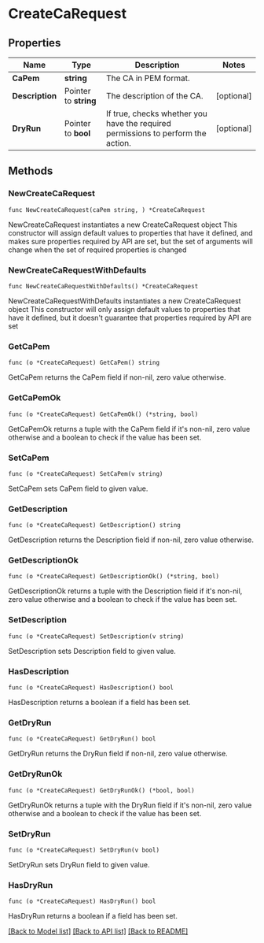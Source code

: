# CreateCaRequest

## Properties

Name | Type | Description | Notes
------------ | ------------- | ------------- | -------------
**CaPem** | **string** | The CA in PEM format. | 
**Description** | Pointer to **string** | The description of the CA. | [optional] 
**DryRun** | Pointer to **bool** | If true, checks whether you have the required permissions to perform the action. | [optional] 

## Methods

### NewCreateCaRequest

`func NewCreateCaRequest(caPem string, ) *CreateCaRequest`

NewCreateCaRequest instantiates a new CreateCaRequest object
This constructor will assign default values to properties that have it defined,
and makes sure properties required by API are set, but the set of arguments
will change when the set of required properties is changed

### NewCreateCaRequestWithDefaults

`func NewCreateCaRequestWithDefaults() *CreateCaRequest`

NewCreateCaRequestWithDefaults instantiates a new CreateCaRequest object
This constructor will only assign default values to properties that have it defined,
but it doesn't guarantee that properties required by API are set

### GetCaPem

`func (o *CreateCaRequest) GetCaPem() string`

GetCaPem returns the CaPem field if non-nil, zero value otherwise.

### GetCaPemOk

`func (o *CreateCaRequest) GetCaPemOk() (*string, bool)`

GetCaPemOk returns a tuple with the CaPem field if it's non-nil, zero value otherwise
and a boolean to check if the value has been set.

### SetCaPem

`func (o *CreateCaRequest) SetCaPem(v string)`

SetCaPem sets CaPem field to given value.


### GetDescription

`func (o *CreateCaRequest) GetDescription() string`

GetDescription returns the Description field if non-nil, zero value otherwise.

### GetDescriptionOk

`func (o *CreateCaRequest) GetDescriptionOk() (*string, bool)`

GetDescriptionOk returns a tuple with the Description field if it's non-nil, zero value otherwise
and a boolean to check if the value has been set.

### SetDescription

`func (o *CreateCaRequest) SetDescription(v string)`

SetDescription sets Description field to given value.

### HasDescription

`func (o *CreateCaRequest) HasDescription() bool`

HasDescription returns a boolean if a field has been set.

### GetDryRun

`func (o *CreateCaRequest) GetDryRun() bool`

GetDryRun returns the DryRun field if non-nil, zero value otherwise.

### GetDryRunOk

`func (o *CreateCaRequest) GetDryRunOk() (*bool, bool)`

GetDryRunOk returns a tuple with the DryRun field if it's non-nil, zero value otherwise
and a boolean to check if the value has been set.

### SetDryRun

`func (o *CreateCaRequest) SetDryRun(v bool)`

SetDryRun sets DryRun field to given value.

### HasDryRun

`func (o *CreateCaRequest) HasDryRun() bool`

HasDryRun returns a boolean if a field has been set.


[[Back to Model list]](../README.md#documentation-for-models) [[Back to API list]](../README.md#documentation-for-api-endpoints) [[Back to README]](../README.md)


